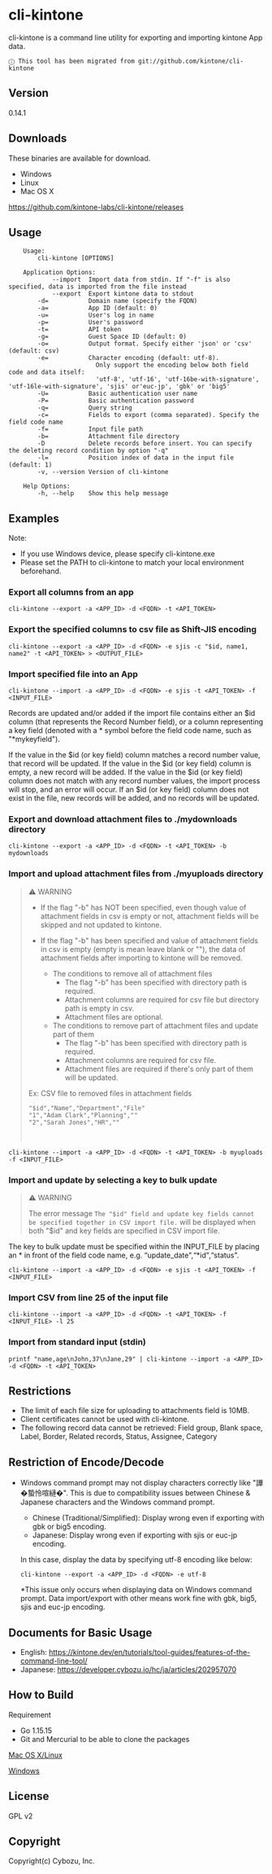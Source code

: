 cli-kintone
==========

cli-kintone is a command line utility for exporting and importing kintone App data.
```
ⓘ This tool has been migrated from git://github.com/kintone/cli-kintone
```

## Version

0.14.1

## Downloads

These binaries are available for download.

- Windows
- Linux
- Mac OS X

https://github.com/kintone-labs/cli-kintone/releases

## Usage
```text
    Usage:
        cli-kintone [OPTIONS]

    Application Options:
            --import  Import data from stdin. If "-f" is also specified, data is imported from the file instead
            --export  Export kintone data to stdout
        -d=           Domain name (specify the FQDN)
        -a=           App ID (default: 0)
        -u=           User's log in name
        -p=           User's password
        -t=           API token
        -g=           Guest Space ID (default: 0)
        -o=           Output format. Specify either 'json' or 'csv' (default: csv)
        -e=           Character encoding (default: utf-8).
                        Only support the encoding below both field code and data itself:
                        'utf-8', 'utf-16', 'utf-16be-with-signature', 'utf-16le-with-signature', 'sjis' or'euc-jp', 'gbk' or 'big5'
        -U=           Basic authentication user name
        -P=           Basic authentication password
        -q=           Query string
        -c=           Fields to export (comma separated). Specify the field code name
        -f=           Input file path
        -b=           Attachment file directory
        -D            Delete records before insert. You can specify the deleting record condition by option "-q"
        -l=           Position index of data in the input file (default: 1)
        -v, --version Version of cli-kintone

    Help Options:
        -h, --help    Show this help message
```
## Examples
Note:
* If you use Windows device, please specify cli-kintone.exe
* Please set the PATH to cli-kintone to match your local environment beforehand.

### Export all columns from an app
```
cli-kintone --export -a <APP_ID> -d <FQDN> -t <API_TOKEN>
```
### Export the specified columns to csv file as Shift-JIS encoding
```
cli-kintone --export -a <APP_ID> -d <FQDN> -e sjis -c "$id, name1, name2" -t <API_TOKEN> > <OUTPUT_FILE>
```
### Import specified file into an App
```
cli-kintone --import -a <APP_ID> -d <FQDN> -e sjis -t <API_TOKEN> -f <INPUT_FILE>
```
Records are updated and/or added if the import file contains either an $id column (that represents the Record Number field), or a column representing a key field (denoted with a * symbol before the field code name, such as "\*mykeyfield").

If the value in the $id (or key field) column matches a record number value, that record will be updated.
If the value in the $id (or key field) column is empty, a new record will be added.
If the value in the $id (or key field) column does not match with any record number values, the import process will stop, and an error will occur.
If an $id (or key field) column does not exist in the file, new records will be added, and no records will be updated.

### Export and download attachment files to ./mydownloads directory
```
cli-kintone --export -a <APP_ID> -d <FQDN> -t <API_TOKEN> -b mydownloads
```
### Import and upload attachment files from ./myuploads directory
> :warning: WARNING
>- If the flag "-b" has NOT been specified, even though value of attachment fields in csv is empty or not, attachment fields will be skipped and not updated to kintone.
>
>- If the flag "-b" has been specified and value of attachment fields in csv is empty (empty is mean leave blank or ""), the data of attachment fields after importing to kintone will be removed.
>   - The conditions to remove all of attachment files
>       - The flag "-b" has been specified with directory path is required.
>       - Attachment columns are required for csv file but directory path is empty in csv.
>       - Attachment files are optional.
>   - The conditions to remove part of attachment files and update part of them
>       - The flag "-b" has been specified with directory path is required.
>       - Attachment columns are required for csv file.
>       - Attachment files are required if there's only part of them will be updated.
>
>Ex: CSV file to removed files in attachment fields
>```
>"$id","Name","Department","File"
>"1","Adam Clark","Planning",""
>"2","Sarah Jones","HR",""
>```
>&nbsp;

```
cli-kintone --import -a <APP_ID> -d <FQDN> -t <API_TOKEN> -b myuploads -f <INPUT_FILE>
```
### Import and update by selecting a key to bulk update
> :warning: WARNING
>
>The error message `The "$id" field and update key fields cannot be specified together in CSV import file.` will be displayed when both "$id" and key fields are specified in CSV import file.

The key to bulk update must be specified within the INPUT_FILE by placing an * in front of the field code name,
e.g. “update_date",“*id",“status".

```
cli-kintone --import -a <APP_ID> -d <FQDN> -e sjis -t <API_TOKEN> -f <INPUT_FILE>
```
### Import CSV from line 25 of the input file
```
cli-kintone --import -a <APP_ID> -d <FQDN> -t <API_TOKEN> -f <INPUT_FILE> -l 25
```
### Import from standard input (stdin)
```
printf "name,age\nJohn,37\nJane,29" | cli-kintone --import -a <APP_ID> -d <FQDN> -t <API_TOKEN>
```

## Restrictions
* The limit of each file size for uploading to attachments field is 10MB.
* Client certificates cannot be used with cli-kintone.
* The following record data cannot be retrieved: Field group, Blank space, Label, Border, Related records, Status, Assignee, Category

## Restriction of Encode/Decode
* Windows command prompt may not display characters correctly like "譁�蟄怜喧縺�".
  This is due to compatibility issues between Chinese & Japanese characters and the Windows command prompt.
  * Chinese (Traditional/Simplified): Display wrong even if exporting with gbk or big5 encoding.
  * Japanese: Display wrong even if exporting with sjis or euc-jp encoding.

  In this case, display the data by specifying utf-8 encoding like below:
  ```
  cli-kintone --export -a <APP_ID> -d <FQDN> -e utf-8
  ```
  *This issue only occurs when displaying data on Windows command prompt. Data import/export with other means work fine with gbk, big5, sjis and euc-jp encoding.

## Documents for Basic Usage
- English: https://kintone.dev/en/tutorials/tool-guides/features-of-the-command-line-tool/
- Japanese: https://developer.cybozu.io/hc/ja/articles/202957070

## How to Build

Requirement

- Go 1.15.15
- Git and Mercurial to be able to clone the packages

[Mac OS X/Linux](./docs/BuildForMacLinux.md)

[Windows](./docs/BuildForWindows.md)

## License

GPL v2

## Copyright

Copyright(c) Cybozu, Inc.
